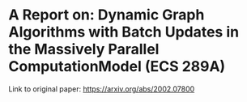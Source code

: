 # A Report on: Dynamic Graph Algorithms with Batch Updates in the Massively Parallel ComputationModel (ECS 289A)
Link to original paper: https://arxiv.org/abs/2002.07800
